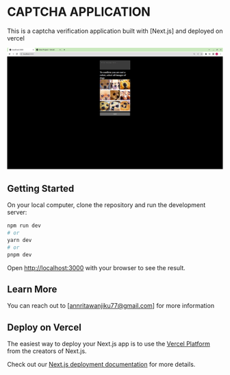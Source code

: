 # CAPTCHA APPLICATION

This is a captcha verification application built with [Next.js]  and deployed on vercel

![image](/public/captcha-screenshot.png)


## Getting Started

On your local computer, clone the repository and run the development server:

```bash
npm run dev
# or
yarn dev
# or
pnpm dev
```

Open [http://localhost:3000](http://localhost:3000) with your browser to see the result.


## Learn More

You can reach out to [annritawanjiku77@gmail.com] for more information

## Deploy on Vercel

The easiest way to deploy your Next.js app is to use the [Vercel Platform](https://vercel.com/new?utm_medium=default-template&filter=next.js&utm_source=create-next-app&utm_campaign=create-next-app-readme) from the creators of Next.js.

Check out our [Next.js deployment documentation](https://nextjs.org/docs/deployment) for more details.
